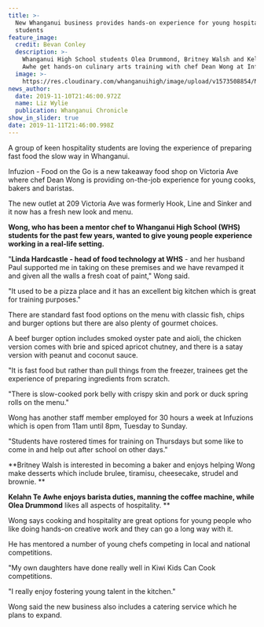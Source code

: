 ```yaml
---
title: >-
  New Whanganui business provides hands-on experience for young hospitality
  students
feature_image:
  credit: Bevan Conley
  description: >-
    Whanganui High School students Olea Drummond, Britney Walsh and Kelahn Te
    Awhe get hands-on culinary arts training with chef Dean Wong at Infuzions.
  image: >-
    https://res.cloudinary.com/whanganuihigh/image/upload/v1573508854/News/Dean_Wong_Chron_9.11.19.jpg
news_author:
  date: 2019-11-10T21:46:00.972Z
  name: Liz Wylie
  publication: Whanganui Chronicle
show_in_slider: true
date: 2019-11-11T21:46:00.998Z
---
```

A group of keen hospitality students are loving the experience of preparing fast food the slow way in Whanganui.

Infuzion - Food on the Go is a new takeaway food shop on Victoria Ave where chef Dean Wong is providing on-the-job experience for young cooks, bakers and baristas.

The new outlet at 209 Victoria Ave was formerly Hook, Line and Sinker and it now has a fresh new look and menu.

**Wong, who has been a mentor chef to Whanganui High School (WHS) students for the past few years, wanted to give young people experience working in a real-life setting.**

"**Linda Hardcastle - head of food technology at WHS** - and her husband Paul supported me in taking on these premises and we have revamped it and given all the walls a fresh coat of paint," Wong said.

"It used to be a pizza place and it has an excellent big kitchen which is great for training purposes."

There are standard fast food options on the menu with classic fish, chips and burger options but there are also plenty of gourmet choices.

A beef burger option includes smoked oyster pate and aioli, the chicken version comes with brie and spiced apricot chutney, and there is a satay version with peanut and coconut sauce.

"It is fast food but rather than pull things from the freezer, trainees get the experience of preparing ingredients from scratch.

"There is slow-cooked pork belly with crispy skin and pork or duck spring rolls on the menu."

Wong has another staff member employed for 30 hours a week at Infuzions which is open from 11am until 8pm, Tuesday to Sunday.

"Students have rostered times for training on Thursdays but some like to come in and help out after school on other days."

**Britney Walsh is interested in becoming a baker and enjoys helping Wong make desserts which include brulee, tiramisu, cheesecake, strudel and brownie.**

**Kelahn Te Awhe enjoys barista duties, manning the coffee machine, while Olea Drummond** likes all aspects of hospitality.**

Wong says cooking and hospitality are great options for young people who like doing hands-on creative work and they can go a long way with it.

He has mentored a number of young chefs competing in local and national competitions.

"My own daughters have done really well in Kiwi Kids Can Cook competitions.

"I really enjoy fostering young talent in the kitchen."

Wong said the new business also includes a catering service which he plans to expand.
